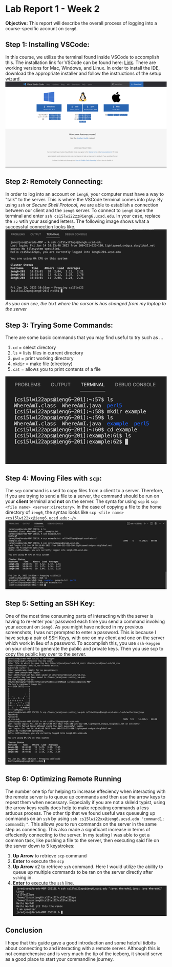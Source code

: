# Lab Report 1 - Week 2
**Objective:** This report will describe the overall process of logging into a course-specific account on `ieng6`. 
## Step 1: **Installing VSCode**:

In this course, we utilize the terminal found inside VSCode to accomplish this. The installation link for VSCode can be found here: [Link](https://code.visualstudio.com/#alt-downloads). There are working versions for Mac, Windows, and Linux. In order to install the IDE, download the appropriate installer and follow the instructions of the setup wizard. 
![Image](/images/report1/VSCodeInstall.png)
## Step 2: **Remotely Connecting**:

In order to log into an account on `ieng6`, your computer must have a way to "talk" to the server. This is where the VSCode terminal comes into play. By using `ssh` or *Secure Shell Protocol*, we are able to establish a connection between our client and the `ieng6` server. To connect to `ieng6` open the terminal and enter `ssh cs15lwi22zz@ieng6.ucsd.edu`. In your case, replace the `zz` wtih your assigned letters. The following image shows what a successful connection looks like. 
![Image](/images/report1/Connecting.png)
*As you can see, the text where the cursor is has changed from my laptop to the server*
## Step 3: **Trying Some Commands**: 

There are some basic commands that you may find useful to try such as ...
1. `cd` = select directory
2. `ls` = lists files in current directory
3. `pwd` = print working directory
4. `mkdir` = make file (directory)
5. `cat` = allows you to print contents of a file

![Image](/images/report1/Commands.png)
## Step 4: **Moving Files with** `scp`:

The `scp` command is used to copy files from a client to a server. Therefore, if you are trying to send a file to a server, the command should be run on your **client** terminal and **not** on the server. The synta for using `scp` is `scp <file name> <server:directory>`. In the case of copying a file to the home directory of `ieng6`, the syntax looks like `scp <file name> <cs15lwi22xx@ieng6.ucsd.edu:~/>`. 
![Image](/images/report1/scpExample.png)
## Step 5: **Setting an SSH Key**:

One of the most time consuming parts of interacting with the server is having to re-enter your password each time you send a command involving your account on `ieng6`. As you might have noticed in my previous screenshots, I was not prompted to enter a password. This is because I have setup a pair of SSH Keys, with one on my client and one on the server which work in lieu of a password. To accomplish this, you use `ssh-keygen` on your client to generate the public and private keys. Then you use scp to copy the public key over to the server. 
![Image](/images/report1/sshKey.png)

## Step 6: **Optimizing Remote Running**

The number one tip for helping to increase effeciency when interacting with the remote server is to queue up commands and then use the arrow keys to repeat them when necessary. Especially if you are not a skileld typist, using the arrow keys really does help to make repeating commands a less arduous process. The other tip that we found useful was queueuing up commands on an `ssh` by using `ssh cs15lwi22xx@ieng6.ucsd.edu "command1; command2;"`. This allows you to run commands on the server in the same step as connecting. This also made a significant increase in terms of effeciently connecting to the server. 
In my testing I was able to get a common task, like pushing a file to the server, then executing said file on the server down to 5 keystrokes: 
1. **Up Arrow** to retrieve `scp` command
2. **Enter** to execute the `scp`
3. **Up Arrow** x2 to retrieve `ssh` command. Here I would utilize the ability to queue up multiple commands to be ran on the server directly after `ssh`ing in.
4. **Enter** to execute the `ssh` line. 
![Image](/images/report1/optimization.png)

## **Conclusion**
I hope that this guide gave a good introduction and some helpful tidbits about connecting to and interacting with a remote server. Although this is not comprehensive and is very much the tip of the iceberg, it should serve as a good place to start your commandline journey. 
